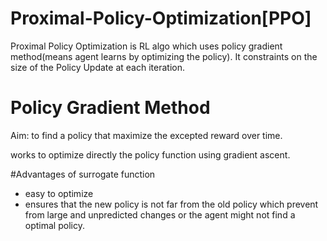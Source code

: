 # Proximal-Policy-Optimization[PPO]
Proximal Policy Optimization is RL algo which uses policy gradient method(means agent learns by optimizing the policy). It constraints on the size of the Policy Update at each iteration.

# Policy Gradient Method

Aim: to find a policy that maximize the excepted reward over time.

works to optimize directly the policy function using gradient ascent.

#Advantages of surrogate function

- easy to optimize
- ensures that the new policy is not far from the old policy which prevent from large and unpredicted changes or the agent might not find a optimal policy.


